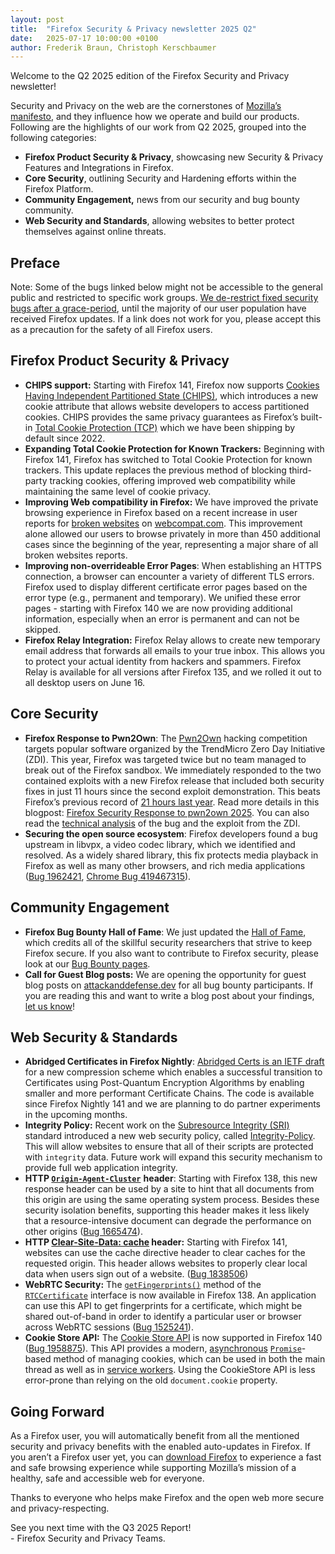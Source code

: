 ```yaml
---
layout: post
title:  "Firefox Security & Privacy newsletter 2025 Q2"
date:   2025-07-17 10:00:00 +0100
author: Frederik Braun, Christoph Kerschbaumer
---
```


Welcome to the Q2 2025 edition of the Firefox Security and Privacy newsletter\!

Security and Privacy on the web are the cornerstones of [Mozilla’s manifesto](https://www.mozilla.org/en-US/about/manifesto/), and they influence how we operate and build our products. Following are the highlights of our work from Q2 2025, grouped into the following categories:

* **Firefox Product Security & Privacy**, showcasing new Security & Privacy Features and Integrations in Firefox.  
* **Core Security**, outlining Security and Hardening efforts within the Firefox Platform.  
* **Community Engagement,** news from our security and bug bounty community.  
* **Web Security and Standards**, allowing websites to better protect themselves against online threats.


## Preface

Note: Some of the bugs linked below might not be accessible to the general public and restricted to specific work groups. [We de-restrict fixed security bugs after a grace-period](https://firefox-source-docs.mozilla.org/bug-mgmt/processes/fixing-security-bugs.html#keeping-private-information-private), until the majority of our user population have received Firefox updates. If a link does not work for you, please accept this as a precaution for the safety of all Firefox users.

## Firefox Product Security & Privacy

* **CHIPS support:** Starting with Firefox 141, Firefox now supports [Cookies Having Independent Partitioned State (CHIPS)](https://developer.mozilla.org/en-US/docs/Web/Privacy/Guides/Privacy_sandbox/Partitioned_cookies), which introduces a new cookie attribute that allows website developers to access partitioned cookies. CHIPS provides the same privacy guarantees as Firefox’s built-in [Total Cookie Protection (TCP)](https://blog.mozilla.org/security/2021/02/23/total-cookie-protection/) which we have been shipping by default since 2022\.  
* **Expanding Total Cookie Protection for Known Trackers:** Beginning with Firefox 141, Firefox has switched to Total Cookie Protection for known trackers. This update replaces the previous method of blocking third-party tracking cookies, offering improved web compatibility while maintaining the same level of cookie privacy.  
* **Improving Web compatibility in Firefox:** We have improved the private browsing experience in Firefox based on a recent increase in user reports for [broken websites](https://support.mozilla.org/en-US/kb/report-breakage-due-blocking?redirectslug=report-breakage-due-blocking-redirect-1&redirectlocale=en-US#w_how-can-i-access-the-report-broken-site-tool) on [webcompat.com](http://webcompat.com). This improvement alone allowed our users to browse privately in more than 450 additional cases since the beginning of the year, representing a major share of all broken websites reports.  
* **Improving non-overrideable Error Pages**: When establishing an HTTPS connection, a browser can encounter a variety of different TLS errors. Firefox used to display different certificate error pages based on the error type (e.g., permanent and temporary). We unified these error pages \- starting with Firefox 140 we are now providing additional information, especially when an error is permanent and can not be skipped.  
* **Firefox Relay Integration:** Firefox Relay⁩ allows to create new temporary email address that forwards all emails to your true inbox. This allows you to protect your actual identity from hackers and spammers. Firefox Relay is available for all versions after Firefox 135, and we rolled it out to all desktop users on June 16\.

## Core Security

* **Firefox Response to Pwn2Own**: The [Pwn2Own](https://www.zerodayinitiative.com/blog/2025/5/14/pwn2own-berlin-the-full-schedule) hacking competition targets popular software organized by the TrendMicro Zero Day Initiative (ZDI). This year, Firefox was targeted twice but no team managed to break out of the Firefox sandbox. We immediately responded to the two contained exploits with a new Firefox release that included both security fixes in just 11 hours since the second exploit demonstration. This beats Firefox’s previous record of [21 hours last year](https://blog.mozilla.org/security/2024/04/04/rapidly-leveling-up-firefox-security/). Read more details in this blogpost: [Firefox Security Response to pwn2own 2025](https://blog.mozilla.org/security/2025/05/17/firefox-security-response-to-pwn2own-2025/). You can also read the [technical analysis](https://www.zerodayinitiative.com/blog/2025/7/14/cve-2025-4919-corruption-via-math-space-in-mozilla-firefox) of the bug and the exploit from the ZDI.  
* **Securing the open source ecosystem**: Firefox developers found a bug upstream in libvpx, a video codec library, which we identified and resolved. As a widely shared library, this fix protects media playback in Firefox as well as many other browsers, and rich media applications ([Bug 1962421](https://bugzilla.mozilla.org/show_bug.cgi?id=1962421), [Chrome Bug 419467315](https://crbug.com/419467315)).

## Community Engagement

* **Firefox Bug Bounty Hall of Fame**: We just updated the [Hall of Fame](https://www.mozilla.org/en-US/security/bug-bounty/hall-of-fame/), which credits all of the skillful security researchers that strive to keep Firefox secure. If you also want to contribute to Firefox security, please look at our [Bug Bounty pages](https://www.mozilla.org/en-US/security/bug-bounty/).  
* **Call for Guest Blog posts:** We are opening the opportunity for guest blog posts on [attackanddefense.dev](https://attackanddefense.dev/about/#guest-blog-posts) for all bug bounty participants. If you are reading this and want to write a blog post about your findings, [let us know](https://attackanddefense.dev/about/#guest-blog-posts)\!

## Web Security & Standards

* **Abridged Certificates in Firefox Nightly**: [Abridged Certs is an IETF draft](https://datatracker.ietf.org/doc/draft-ietf-tls-cert-abridge/) for a new compression scheme which enables a successful transition to Certificates using Post-Quantum Encryption Algorithms by enabling smaller and more performant Certificate Chains. The code is available since Firefox Nightly 141 and we are planning to do partner experiments in the upcoming months.   
* **Integrity Policy:** Recent work on the [Subresource Integrity (SRI)](https://developer.mozilla.org/en-US/docs/Web/Security/Subresource_Integrity) standard introduced a new web security policy, called [Integrity-Policy](https://developer.mozilla.org/en-US/docs/Web/HTTP/Reference/Headers/Integrity-Policy). This will allow websites to ensure that all of their scripts are protected with `integrity` data. Future work will expand this security mechanism to provide full web application integrity.  
* **HTTP [`Origin-Agent-Cluster`](https://developer.mozilla.org/en-US/docs/Web/HTTP/Reference/Headers/Origin-Agent-Cluster)** **header**: Starting with Firefox 138, this new response header can be used by a site to hint that all documents from this origin are using the same operating system process. Besides these security isolation benefits, supporting this header makes it less likely that a resource-intensive document can degrade the performance on other origins ([Bug 1665474](https://bugzil.la/1665474)).  
* **HTTP [Clear-Site-Data: cache](https://developer.mozilla.org/en-US/docs/Web/HTTP/Reference/Headers/Clear-Site-Data#cache) header:** Starting with Firefox 141, websites can use the cache directive header to clear caches for the requested origin. This header allows websites to properly clear local data when users sign out of a website. ([Bug 1838506](https://bugzilla.mozilla.org/show_bug.cgi?id=1838506))  
* **WebRTC Security:** The [`getFingerprints()`](https://developer.mozilla.org/en-US/docs/Web/API/RTCCertificate/getFingerprints) method of the [`RTCCertificate`](https://developer.mozilla.org/en-US/docs/Web/API/RTCCertificate) interface is now available in Firefox 138\. An application can use this API to get fingerprints for a certificate, which might be shared out-of-band in order to identify a particular user or browser across WebRTC sessions ([Bug 1525241](https://bugzil.la/1525241)).  
* **Cookie Store API:** The [Cookie Store API](https://developer.mozilla.org/en-US/docs/Web/API/Cookie_Store_API) is now supported in Firefox 140 ([Bug 1958875](https://bugzil.la/1958875)). This API provides a modern, [asynchronous](https://developer.mozilla.org/en-US/docs/Glossary/Asynchronous) [`Promise`](https://developer.mozilla.org/en-US/docs/Web/JavaScript/Reference/Global_Objects/Promise)\-based method of managing cookies, which can be used in both the main thread as well as in [service workers](https://developer.mozilla.org/en-US/docs/Web/API/Service_Worker_API). Using the CookieStore API is less error-prone than relying on the old `document.cookie` property.

## Going Forward

As a Firefox user, you will automatically benefit from all the mentioned security and privacy benefits with the enabled auto-updates in Firefox. If you aren’t a Firefox user yet, you can [download Firefox](https://www.mozilla.org/firefox/new/?_gl=1*3c2zyd*_ga*MTkzMzM4MjE2NC4xNjc0NzM5NDMy*_ga_X4N05QV93S*MTc0NTg0NzU4Ny4xODIuMS4xNzQ1ODQ3NjM5LjAuMC4w) to experience a fast and safe browsing experience while supporting Mozilla’s mission of a healthy, safe and accessible web for everyone.

Thanks to everyone who helps make Firefox and the open web more secure and privacy-respecting.

See you next time with the Q3 2025 Report\!  
\- Firefox Security and Privacy Teams.


